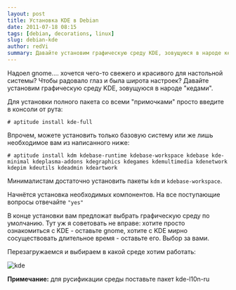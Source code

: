 ```yaml
---
layout: post
title: Установка KDE в Debian
date: 2011-07-18 08:15
tags: [debian, decorations, linux]
slug: debian-kde
author: redVi
summary: Давайте установим графическую среду KDE, зовущуюся в народе кедами.
---
```


Надоел gnome.... хочется чего-то свежего и красивого для настольной системы? Чтобы радовало глаз и была широта настроек? Давайте установим графическую среду KDE, зовущуюся в народе "кедами".

Для установки полного пакета со всеми "примочками" просто введите в консоли от рута:

```console
# aptitude install kde-full
```

Впрочем, можете установить только базовую систему или же лишь необходимое вам из написанного ниже:

```console
# aptitude install kdm kdebase-runtime kdebase-workspace kdebase kde-minimal kdeplasma-addons kdegraphics kdegames kdemultimedia kdenetwork kdepim kdeutils kdeadmin kdeartwork
```

Минималистам достаточно установить пакеты `kdm` и `kdebase-workspace`.

Начнётся установка необходимых компонентов. На все поступающие вопросы отвечайте `"yes"`

В конце установки вам предложат выбрать графическую среду по умолчанию. Тут уж я советовать не вправе: хотите просто ознакомиться с KDE - оставьте gnome, хотите с KDE мирно сосуществовать длительное время - оставьте его. Выбор за вами.

Перезагружаемся и выбираем в какой среде хотим работать:

![kde](http://1.bp.blogspot.com/-m6dLB3wYgqg/ToWa4uo93aI/AAAAAAAAANs/S71SSi2gBzM/s1600/kde.jpg "kde")

<b>Примечание:</b> для русификации среды поставьте пакет kde-l10n-ru
